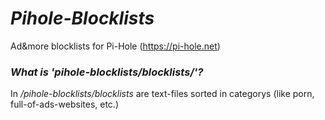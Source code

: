 # ***Pihole-Blocklists***
Ad&more blocklists for Pi-Hole (https://pi-hole.net)

### *What is 'pihole-blocklists/blocklists/'?*
In */pihole-blocklists/blocklists* are text-files sorted in categorys (like porn, full-of-ads-websites, etc.)
